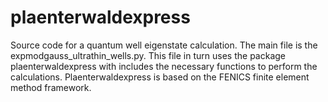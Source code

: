 # plaenterwaldexpress
Source code for a quantum well eigenstate calculation. The main file is the expmodgauss_ultrathin_wells.py. This file in 
turn uses the package plaenterwaldexpress with includes the necessary functions to perform the calculations. Plaenterwaldexpress 
is based on the FENICS finite element method framework.

